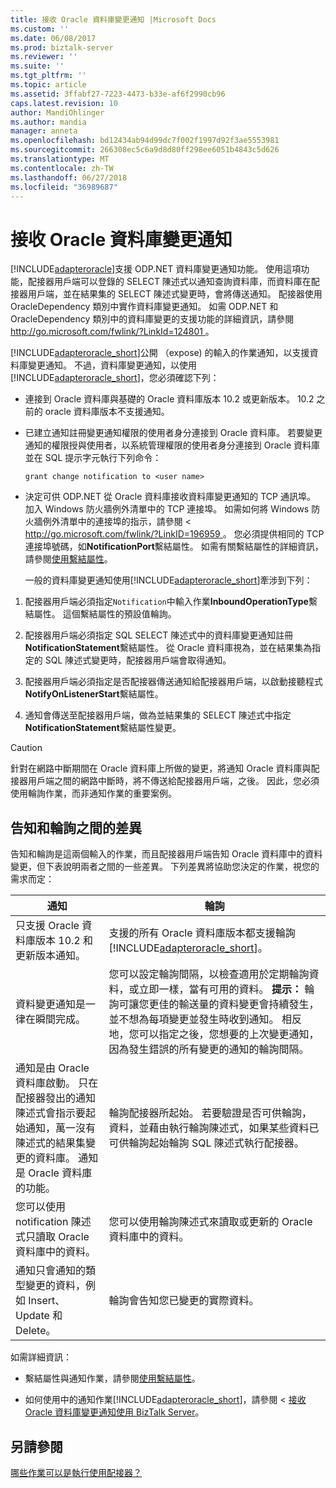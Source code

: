 ```yaml
---
title: 接收 Oracle 資料庫變更通知 |Microsoft Docs
ms.custom: ''
ms.date: 06/08/2017
ms.prod: biztalk-server
ms.reviewer: ''
ms.suite: ''
ms.tgt_pltfrm: ''
ms.topic: article
ms.assetid: 3ffabf27-7223-4473-b33e-af6f2990cb96
caps.latest.revision: 10
author: MandiOhlinger
ms.author: mandia
manager: anneta
ms.openlocfilehash: bd12434ab94d99dc7f002f1997d92f3ae5553981
ms.sourcegitcommit: 266308ec5c6a9d8d80ff298ee6051b4843c5d626
ms.translationtype: MT
ms.contentlocale: zh-TW
ms.lasthandoff: 06/27/2018
ms.locfileid: "36989687"
---
```

# <a name="receive-oracle-database-change-notifications"></a>接收 Oracle 資料庫變更通知
[!INCLUDE[adapteroracle](../../includes/adapteroracle-md.md)]支援 ODP.NET 資料庫變更通知功能。 使用這項功能，配接器用戶端可以登錄的 SELECT 陳述式以通知查詢資料庫，而資料庫在配接器用戶端，並在結果集的 SELECT 陳述式變更時，會將傳送通知。 配接器使用 OracleDependency 類別中實作資料庫變更通知。 如需 ODP.NET 和 OracleDependency 類別中的資料庫變更的支援功能的詳細資訊，請參閱[ http://go.microsoft.com/fwlink/?LinkId=124801 ](http://go.microsoft.com/fwlink/?LinkId=124801)。  

 [!INCLUDE[adapteroracle_short](../../includes/adapteroracle-short-md.md)]公開 （expose) 的輸入的作業通知，以支援資料庫變更通知。 不過，資料庫變更通知，以使用[!INCLUDE[adapteroracle_short](../../includes/adapteroracle-short-md.md)]，您必須確認下列：  

- 連接到 Oracle 資料庫與基礎的 Oracle 資料庫版本 10.2 或更新版本。 10.2 之前的 oracle 資料庫版本不支援通知。  

- 已建立通知註冊變更通知權限的使用者身分連接到 Oracle 資料庫。 若要變更通知的權限授與使用者，以系統管理權限的使用者身分連接到 Oracle 資料庫並在 SQL 提示字元執行下列命令：  

  ```  
  grant change notification to <user name>  
  ```  

- 決定可供 ODP.NET 從 Oracle 資料庫接收資料庫變更通知的 TCP 通訊埠。 加入 Windows 防火牆例外清單中的 TCP 連接埠。 如需如何將 Windows 防火牆例外清單中的連接埠的指示，請參閱 < [ http://go.microsoft.com/fwlink/?LinkID=196959 ](http://go.microsoft.com/fwlink/?LinkID=196959)。 您必須提供相同的 TCP 連接埠號碼，如**NotificationPort**繫結屬性。 如需有關繫結屬性的詳細資訊，請參閱[使用繫結屬性](https://msdn.microsoft.com/library/dd788467.aspx)。  

  一般的資料庫變更通知使用[!INCLUDE[adapteroracle_short](../../includes/adapteroracle-short-md.md)]牽涉到下列：  

1.  配接器用戶端必須指定`Notification`中輸入作業**InboundOperationType**繫結屬性。 這個繫結屬性的預設值輪詢。  

2.  配接器用戶端必須指定 SQL SELECT 陳述式中的資料庫變更通知註冊**NotificationStatement**繫結屬性。 從 Oracle 資料庫視為，並在結果集為指定的 SQL 陳述式變更時，配接器用戶端會取得通知。  

3.  配接器用戶端必須指定是否配接器傳送通知給配接器用戶端，以啟動接聽程式**NotifyOnListenerStart**繫結屬性。  

4.  通知會傳送至配接器用戶端，做為並結果集的 SELECT 陳述式中指定**NotificationStatement**繫結屬性變更。  

> [!CAUTION]
>  針對在網路中斷期間在 Oracle 資料庫上所做的變更，將通知 Oracle 資料庫與配接器用戶端之間的網路中斷時，將不傳送給配接器用戶端，之後。 因此，您必須使用輪詢作業，而非通知作業的重要案例。  

## <a name="differences-between-notification-and-polling"></a>告知和輪詢之間的差異  
 告知和輪詢是這兩個輸入的作業，而且配接器用戶端告知 Oracle 資料庫中的資料變更，但下表說明兩者之間的一些差異。 下列差異將協助您決定的作業，視您的需求而定：  


|                                                                                                                              通知                                                                                                                               |                                                                                                                                                                                                                                                      輪詢                                                                                                                                                                                                                                                      |
|-------------------------------------------------------------------------------------------------------------------------------------------------------------------------------------------------------------------------------------------------------------------------|-------------------------------------------------------------------------------------------------------------------------------------------------------------------------------------------------------------------------------------------------------------------------------------------------------------------------------------------------------------------------------------------------------------------------------------------------------------------------------------------------------------------|
|                                                                                               只支援 Oracle 資料庫版本 10.2 和更新版本通知。                                                                                               |                                                                                                                                                                          支援的所有 Oracle 資料庫版本都支援輪詢[!INCLUDE[adapteroracle_short](../../includes/adapteroracle-short-md.md)]。                                                                                                                                                                           |
|                                                                                                          資料變更通知是一律在瞬間完成。                                                                                                          | 您可以設定輪詢間隔，以檢查適用於定期輪詢資料，或立即一樣，當有可用的資料。 **提示：** 輪詢可讓您更佳的輸送量的資料變更會持續發生，並不想為每項變更並發生時收到通知。 相反地，您可以指定之後，您想要的上次變更通知，因為發生錯誤的所有變更的通知的輪詢間隔。 |
| 通知是由 Oracle 資料庫啟動。 只在配接器發出的通知陳述式會指示要起始通知，萬一沒有陳述式的結果集變更的資料庫。 通知是 Oracle 資料庫的功能。 |                                                                                                                                         輪詢配接器所起始。 若要驗證是否可供輪詢，資料，並藉由執行輪詢陳述式，如果某些資料已可供輪詢起始輪詢 SQL 陳述式執行配接器。                                                                                                                                         |
|                                                                                             您可以使用 notification 陳述式只讀取 Oracle 資料庫中的資料。                                                                                             |                                                                                                                                                                                                                 您可以使用輪詢陳述式來讀取或更新的 Oracle 資料庫中的資料。                                                                                                                                                                                                                  |
|                                                                                   通知只會通知的類型變更的資料，例如 Insert、 Update 和 Delete。                                                                                    |                                                                                                                                                                                                                            輪詢會告知您已變更的實際資料。                                                                                                                                                                                                                            |

 如需詳細資訊：  

- 繫結屬性與通知作業，請參閱[使用繫結屬性](https://msdn.microsoft.com/library/dd788467.aspx)。  

- 如何使用中的通知作業[!INCLUDE[adapteroracle_short](../../includes/adapteroracle-short-md.md)]，請參閱 <<c2> [ 接收 Oracle 資料庫變更通知使用 BizTalk Server](../../adapters-and-accelerators/adapter-oracle-database/receive-oracle-database-change-notifications-using-biztalk-server.md)。  

## <a name="see-also"></a>另請參閱  
 [哪些作業可以是執行使用配接器？](https://msdn.microsoft.com/library/cc185219(v=bts.10).aspx)